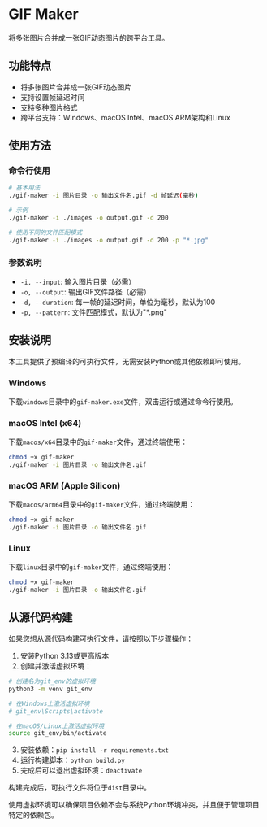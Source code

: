 # GIF Maker

将多张图片合并成一张GIF动态图片的跨平台工具。

## 功能特点

- 将多张图片合并成一张GIF动态图片
- 支持设置帧延迟时间
- 支持多种图片格式
- 跨平台支持：Windows、macOS Intel、macOS ARM架构和Linux

## 使用方法

### 命令行使用

```bash
# 基本用法
./gif-maker -i 图片目录 -o 输出文件名.gif -d 帧延迟(毫秒)

# 示例
./gif-maker -i ./images -o output.gif -d 200

# 使用不同的文件匹配模式
./gif-maker -i ./images -o output.gif -d 200 -p "*.jpg"
```

### 参数说明

- `-i, --input`: 输入图片目录（必需）
- `-o, --output`: 输出GIF文件路径（必需）
- `-d, --duration`: 每一帧的延迟时间，单位为毫秒，默认为100
- `-p, --pattern`: 文件匹配模式，默认为"*.png"

## 安装说明

本工具提供了预编译的可执行文件，无需安装Python或其他依赖即可使用。

### Windows

下载`windows`目录中的`gif-maker.exe`文件，双击运行或通过命令行使用。

### macOS Intel (x64)

下载`macos/x64`目录中的`gif-maker`文件，通过终端使用：

```bash
chmod +x gif-maker
./gif-maker -i 图片目录 -o 输出文件名.gif
```

### macOS ARM (Apple Silicon)

下载`macos/arm64`目录中的`gif-maker`文件，通过终端使用：

```bash
chmod +x gif-maker
./gif-maker -i 图片目录 -o 输出文件名.gif
```

### Linux

下载`linux`目录中的`gif-maker`文件，通过终端使用：

```bash
chmod +x gif-maker
./gif-maker -i 图片目录 -o 输出文件名.gif
```

## 从源代码构建

如果您想从源代码构建可执行文件，请按照以下步骤操作：

1. 安装Python 3.13或更高版本
2. 创建并激活虚拟环境：

```bash
# 创建名为git_env的虚拟环境
python3 -m venv git_env

# 在Windows上激活虚拟环境
# git_env\Scripts\activate

# 在macOS/Linux上激活虚拟环境
source git_env/bin/activate
```

3. 安装依赖：`pip install -r requirements.txt`
4. 运行构建脚本：`python build.py`
5. 完成后可以退出虚拟环境：`deactivate`

构建完成后，可执行文件将位于`dist`目录中。

使用虚拟环境可以确保项目依赖不会与系统Python环境冲突，并且便于管理项目特定的依赖包。
